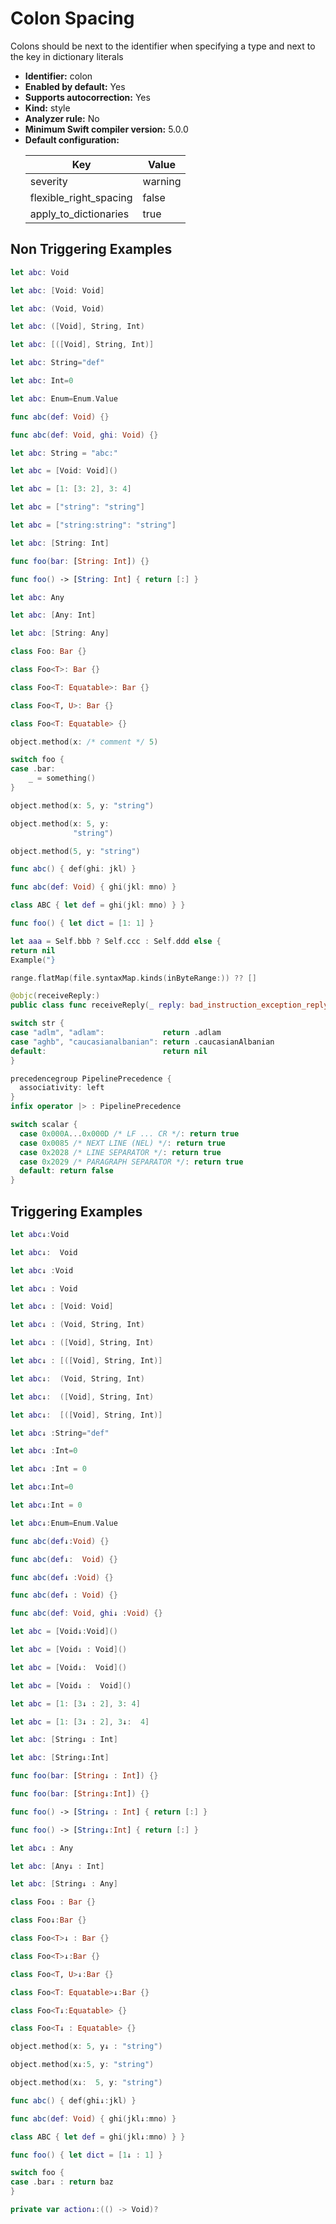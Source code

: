 # Colon Spacing

Colons should be next to the identifier when specifying a type and next to the key in dictionary literals

* **Identifier:** colon
* **Enabled by default:** Yes
* **Supports autocorrection:** Yes
* **Kind:** style
* **Analyzer rule:** No
* **Minimum Swift compiler version:** 5.0.0
* **Default configuration:**
  <table>
  <thead>
  <tr><th>Key</th><th>Value</th></tr>
  </thead>
  <tbody>
  <tr>
  <td>
  severity
  </td>
  <td>
  warning
  </td>
  </tr>
  <tr>
  <td>
  flexible_right_spacing
  </td>
  <td>
  false
  </td>
  </tr>
  <tr>
  <td>
  apply_to_dictionaries
  </td>
  <td>
  true
  </td>
  </tr>
  </tbody>
  </table>

## Non Triggering Examples

```swift
let abc: Void

```

```swift
let abc: [Void: Void]

```

```swift
let abc: (Void, Void)

```

```swift
let abc: ([Void], String, Int)

```

```swift
let abc: [([Void], String, Int)]

```

```swift
let abc: String="def"

```

```swift
let abc: Int=0

```

```swift
let abc: Enum=Enum.Value

```

```swift
func abc(def: Void) {}

```

```swift
func abc(def: Void, ghi: Void) {}

```

```swift
let abc: String = "abc:"
```

```swift
let abc = [Void: Void]()

```

```swift
let abc = [1: [3: 2], 3: 4]

```

```swift
let abc = ["string": "string"]

```

```swift
let abc = ["string:string": "string"]

```

```swift
let abc: [String: Int]

```

```swift
func foo(bar: [String: Int]) {}

```

```swift
func foo() -> [String: Int] { return [:] }

```

```swift
let abc: Any

```

```swift
let abc: [Any: Int]

```

```swift
let abc: [String: Any]

```

```swift
class Foo: Bar {}

```

```swift
class Foo<T>: Bar {}

```

```swift
class Foo<T: Equatable>: Bar {}

```

```swift
class Foo<T, U>: Bar {}

```

```swift
class Foo<T: Equatable> {}

```

```swift
object.method(x: /* comment */ 5)

```

```swift
switch foo {
case .bar:
    _ = something()
}
```

```swift
object.method(x: 5, y: "string")

```

```swift
object.method(x: 5, y:
              "string")
```

```swift
object.method(5, y: "string")

```

```swift
func abc() { def(ghi: jkl) }
```

```swift
func abc(def: Void) { ghi(jkl: mno) }
```

```swift
class ABC { let def = ghi(jkl: mno) } }
```

```swift
func foo() { let dict = [1: 1] }
```

```swift
let aaa = Self.bbb ? Self.ccc : Self.ddd else {
return nil
Example("}
```

```swift
range.flatMap(file.syntaxMap.kinds(inByteRange:)) ?? []
```

```swift
@objc(receiveReply:)
public class func receiveReply(_ reply: bad_instruction_exception_reply_t) -> CInt { 0 }
```

```swift
switch str {
case "adlm", "adlam":             return .adlam
case "aghb", "caucasianalbanian": return .caucasianAlbanian
default:                          return nil
}
```

```swift
precedencegroup PipelinePrecedence {
  associativity: left
}
infix operator |> : PipelinePrecedence
```

```swift
switch scalar {
  case 0x000A...0x000D /* LF ... CR */: return true
  case 0x0085 /* NEXT LINE (NEL) */: return true
  case 0x2028 /* LINE SEPARATOR */: return true
  case 0x2029 /* PARAGRAPH SEPARATOR */: return true
  default: return false
}
```

## Triggering Examples

```swift
let abc↓:Void

```

```swift
let abc↓:  Void

```

```swift
let abc↓ :Void

```

```swift
let abc↓ : Void

```

```swift
let abc↓ : [Void: Void]

```

```swift
let abc↓ : (Void, String, Int)

```

```swift
let abc↓ : ([Void], String, Int)

```

```swift
let abc↓ : [([Void], String, Int)]

```

```swift
let abc↓:  (Void, String, Int)

```

```swift
let abc↓:  ([Void], String, Int)

```

```swift
let abc↓:  [([Void], String, Int)]

```

```swift
let abc↓ :String="def"

```

```swift
let abc↓ :Int=0

```

```swift
let abc↓ :Int = 0

```

```swift
let abc↓:Int=0

```

```swift
let abc↓:Int = 0

```

```swift
let abc↓:Enum=Enum.Value

```

```swift
func abc(def↓:Void) {}

```

```swift
func abc(def↓:  Void) {}

```

```swift
func abc(def↓ :Void) {}

```

```swift
func abc(def↓ : Void) {}

```

```swift
func abc(def: Void, ghi↓ :Void) {}

```

```swift
let abc = [Void↓:Void]()

```

```swift
let abc = [Void↓ : Void]()

```

```swift
let abc = [Void↓:  Void]()

```

```swift
let abc = [Void↓ :  Void]()

```

```swift
let abc = [1: [3↓ : 2], 3: 4]

```

```swift
let abc = [1: [3↓ : 2], 3↓:  4]

```

```swift
let abc: [String↓ : Int]

```

```swift
let abc: [String↓:Int]

```

```swift
func foo(bar: [String↓ : Int]) {}

```

```swift
func foo(bar: [String↓:Int]) {}

```

```swift
func foo() -> [String↓ : Int] { return [:] }

```

```swift
func foo() -> [String↓:Int] { return [:] }

```

```swift
let abc↓ : Any

```

```swift
let abc: [Any↓ : Int]

```

```swift
let abc: [String↓ : Any]

```

```swift
class Foo↓ : Bar {}

```

```swift
class Foo↓:Bar {}

```

```swift
class Foo<T>↓ : Bar {}

```

```swift
class Foo<T>↓:Bar {}

```

```swift
class Foo<T, U>↓:Bar {}

```

```swift
class Foo<T: Equatable>↓:Bar {}

```

```swift
class Foo<T↓:Equatable> {}

```

```swift
class Foo<T↓ : Equatable> {}

```

```swift
object.method(x: 5, y↓ : "string")

```

```swift
object.method(x↓:5, y: "string")

```

```swift
object.method(x↓:  5, y: "string")

```

```swift
func abc() { def(ghi↓:jkl) }
```

```swift
func abc(def: Void) { ghi(jkl↓:mno) }
```

```swift
class ABC { let def = ghi(jkl↓:mno) } }
```

```swift
func foo() { let dict = [1↓ : 1] }
```

```swift
switch foo {
case .bar↓ : return baz
}
```

```swift
private var action↓:(() -> Void)?
```